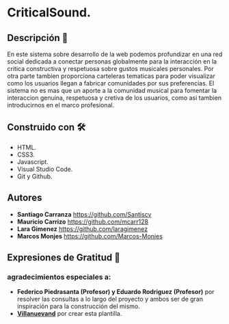 # CriticalSound.

## Descripción 📄

En este sistema sobre desarrollo de la web podemos profundizar en una red social dedicada a conectar personas globalmente para la interacción en la critica constructiva y respetuosa sobre gustos musicales personales. Por otra parte tambien proporciona carteleras tematicas para poder visualizar como los usuarios llegan a fabricar comunidades por sus preferencias. El sistema no es mas que un aporte a la comunidad musical para fomentar la interaccion genuina, respetuosa y cretiva de los usuarios, como asi tambien introducirnos en el marco profesional.



## Construido con 🛠️
- HTML.
- CSS3.
- Javascript.
- Visual Studio Code.
- Git y Github.


## Autores

* **Santiago Carranza** https://github.com/Santiscv
* **Mauricio Carrizo** https://github.com/mcarr128
* **Lara Gimenez** https://github.com/laragimenez
* **Marcos Monjes** https://github.com/Marcos-Monjes


## Expresiones de Gratitud 🎁
### agradecimientos especiales a:

* **Federico Piedrasanta (Profesor) y Eduardo Rodriguez (Profesor)** por resolver las consultas a lo largo del proyecto y ambos ser de gran inspiración para la construcción del mismo.
* **[Villanuevand](https://github.com/Villanuevand)** por crear esta plantilla. 

